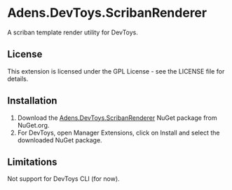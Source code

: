 # Adens.DevToys.ScribanRenderer
A scriban template render utility for DevToys.

## License
This extension is licensed under the GPL License - see the LICENSE file for details.

## Installation
1. Download the [Adens.DevToys.ScribanRenderer](https://www.nuget.org/packages/Adens.DevToys.ScribanRenderer/) NuGet package from NuGet.org.
2. For DevToys, open Manager Extensions, click on Install and select the downloaded NuGet package.

## Limitations

Not support for DevToys CLI (for now).
